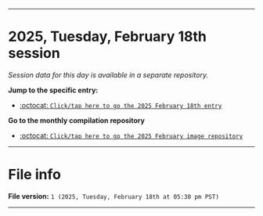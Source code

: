 
***

# 2025, Tuesday, February 18th session

_Session data for this day is available in a separate repository._

**Jump to the specific entry:**

- [:octocat: `Click/tap here to go the 2025 February 18th entry`](https://github.com/seanpm2001/SeansLifeArchive_Images_ModernSmurfsVillage_Y2025_V2/tree/SeansLifeArchive_ModernSmurfsVillage_Y2025_V2_Main-dev/2025/02_February/18/)

**Go to the monthly compilation repository**

- [:octocat: `Click/tap here to go the 2025 February image repository`](https://github.com/seanpm2001/SeansLifeArchive_Images_ModernSmurfsVillage_Y2025_V2/)

***

# File info

**File version:** `1 (2025, Tuesday, February 18th at 05:30 pm PST)`

***

